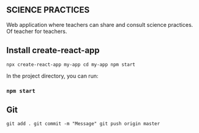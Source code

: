 
## SCIENCE PRACTICES
Web application where teachers can share and consult science practices.
Of teacher for teachers.

## Install create-react-app
`npx create-react-app my-app
cd my-app
npm start`


In the project directory, you can run:
### `npm start`

## Git
`git add .
git commit -m "Message"
git push origin master`